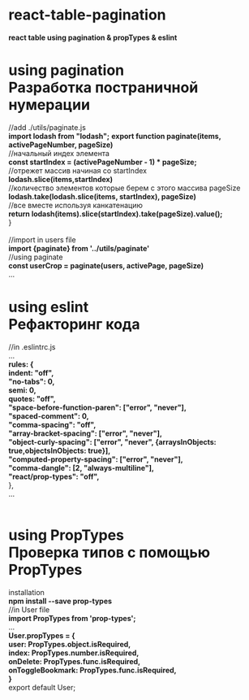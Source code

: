 # react-table-pagination
**react table using pagination &amp; propTypes &amp; eslint**

# using pagination<br /> Разработка постраничной нумерации
//add ./utils/paginate.js<br />
**import lodash from "lodash";**
**export function paginate(items, activePageNumber, pageSize)**<br />
//начальный индех элемента<br />
**const startIndex = (activePageNumber - 1) * pageSize;**<br />
//отрежет массив начиная со startIndex<br />
**lodash.slice(items,startIndex)**<br />
//количество элементов которые берем с этого массива pageSize<br />
**lodash.take(lodash.slice(items, startIndex), pageSize)**<br />
//все вместе используя канкатенацию<br />
**return lodash(items).slice(startIndex).take(pageSize).value();**<br />
}<br />
<br />
//import in users file<br />
**import {paginate} from '../utils/paginate'**<br />
//using paginate<br />
**const userCrop = paginate(users, activePage, pageSize)**<br />
...<br />


# using eslint<br />Рефакторинг кода
//in .eslintrc.js<br />
...<br />
**rules: {<br />
indent: "off",<br />
"no-tabs": 0,<br />
semi: 0,<br />
quotes: "off",<br />
"space-before-function-paren": ["error", "never"],<br />
"spaced-comment": 0,<br />
"comma-spacing": "off",<br />
"array-bracket-spacing": ["error", "never"],<br />
"object-curly-spacing": ["error", "never", {arraysInObjects: true,objectsInObjects: true}],<br />
"computed-property-spacing": ["error", "never"],<br />
"comma-dangle": [2, "always-multiline"],<br />
"react/prop-types": "off",**<br />
},<br />
...<br />
<br />

# using PropTypes<br />Проверка типов с помощью PropTypes
installation<br />
**npm install --save prop-types**<br />
//in User file<br />
**import PropTypes from 'prop-types';**<br />
...<br />
**User.propTypes = {<br />
user: PropTypes.object.isRequired,<br />
index: PropTypes.number.isRequired,<br />
onDelete: PropTypes.func.isRequired,<br />
onToggleBookmark: PropTypes.func.isRequired,<br />
}**<br />
export default User;<br />
